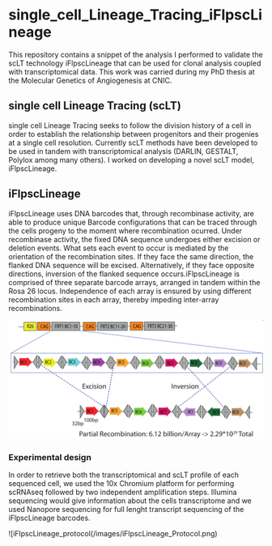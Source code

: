 # single_cell_Lineage_Tracing_iFlpscLineage
This repository contains a snippet of the analysis I performed to validate the scLT technology iFlpscLineage that can be used for clonal analysis coupled with transcriptomical data. This work was carried during my PhD thesis at the Molecular Genetics of Angiogenesis at CNIC.

## single cell Lineage Tracing (scLT)

single cell Lineage Tracing seeks to follow the division history of a cell in order to establish the relationship between progenitors and their progenies at a single cell resolution. Currently scLT methods have been developed to be used in tandem with transcriptomical analysis (DARLIN, GESTALT, Polylox among many others). I worked on developing a novel scLT model, iFlpscLineage.

## iFlpscLineage

iFlpscLineage uses DNA barcodes that, through recombinase activity, are able to produce unique Barcode configurations that can be traced through the cells progeny to the moment where recombination ocurred. Under recombinase activity, the fixed DNA sequence undergoes either excision or deletion events. What sets each event to occur is mediated by the orientation of the recombination sites. If they face the same direction, the flanked DNA sequence will be excised. Alternatively, if they face opposite directions, inversion of the flanked sequence occurs.iFlpscLineage is comprised of three separate barcode arrays, arranged in tandem within the Rosa 26 locus. Independence of each array is ensured by using different recombination sites in each array, thereby impeding inter-array recombinations.

![iFlpscLineage](/images/iFlpscLineage.png)

### Experimental design

In order to retrieve both the transcriptomical and scLT profile of each sequenced cell, we used the 10x Chromium platform for performing scRNAseq followed by two independent amplification steps. Illumina sequencing would give information about the cells transcriptome and we used Nanopore sequencing for full lenght transcript sequencing of the iFlpscLineage barcodes.

![iFlpscLineage_protocol(/images/iFlpscLineage_Protocol.png)

